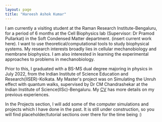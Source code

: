 ```yaml
---
layout: page
title: "Hareesh Ashok Kumar"
---
```


I am currently a visiting student at the Raman Research Institute-Bengaluru, for a period of 6 months at the Cell Biophysics lab (Supervisor: Dr Pramod Pullarkat) in the Soft Condensed Matter department. (insert current work here). I want to use theoretical/computational tools to study biophysical systems. My research interests broadly lies in cellular mechanobiology and membrane biophysics. I am also interested in learning the experimental approaches to problems in mechanobiology.

Prior to this, I graduated with a BS-MS dual degree majoring in physics in July 2022, from the Indian Institute of Science Education and Research(IISER)-Kolkata. My Master's project was on Simulating the Unruh effect with quantum walks, supervised by Dr CM Chandrashekar at the Indian Institute of Science(IISc)-Bengaluru. My [CV](/myresume.pdf) has more details on my previous experiences. 

In the Projects section, I will add some of the computer simulations and projects which I have done in the past. It is still under construction, so you will find placeholder/tutorial sections over there for the time being :)


